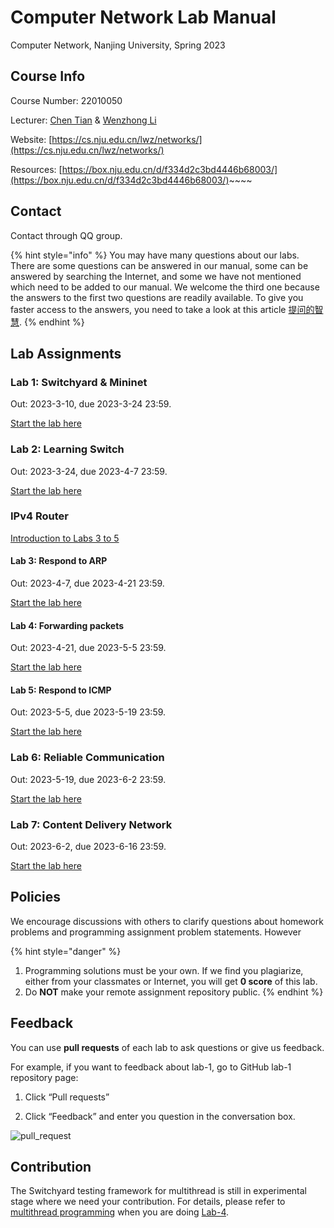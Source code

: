 # Computer Network Lab Manual

Computer Network, Nanjing University, Spring 2023

## Course Info

Course Number: 22010050

Lecturer: [Chen Tian](https://cs.nju.edu.cn/tianchen/) & [Wenzhong Li](https://cs.nju.edu.cn/lwz/)

Website: [https://cs.nju.edu.cn/lwz/networks/](https://cs.nju.edu.cn/lwz/networks/)

Resources: [https://box.nju.edu.cn/d/f334d2c3bd4446b68003/](https://box.nju.edu.cn/d/f334d2c3bd4446b68003/)~~~~

## Contact

Contact through QQ group.

{% hint style="info" %}
You may have many questions about our labs. There are some questions can be answered in our manual, some can be answered by searching the Internet, and some we have not mentioned which need to be added to our manual. We welcome the third one because the answers to the first two questions are readily available. To give you faster access to the answers, you need to take a look at this article [提问的智慧](https://github.com/ryanhanwu/How-To-Ask-Questions-The-Smart-Way/blob/master/README-zh\_CN.md).
{% endhint %}

## Lab Assignments

### Lab 1: Switchyard & Mininet

Out: 2023-3-10, due 2023-3-24 23:59.

[Start the lab here](lab-1/)

### Lab 2: Learning Switch

Out: 2023-3-24, due 2023-4-7 23:59.

[Start the lab here](lab-2/)

### IPv4 Router

[Introduction to Labs 3 to 5](ipv4-router/)

#### Lab 3: Respond to ARP

Out: 2023-4-7, due 2023-4-21 23:59.

[Start the lab here](ipv4-router/lab-3/)

#### Lab 4: Forwarding packets

Out: 2023-4-21, due 2023-5-5 23:59.

[Start the lab here](ipv4-router/lab-4/)

#### Lab 5: Respond to ICMP

Out: 2023-5-5, due 2023-5-19 23:59.

[Start the lab here](ipv4-router/lab-5/)

### Lab 6: Reliable Communication

Out: 2023-5-19, due 2023-6-2 23:59.

[Start the lab here](lab-6/)

### Lab 7: Content Delivery Network

Out: 2023-6-2, due 2023-6-16 23:59.

[Start the lab here](lab-7/)

## Policies

We encourage discussions with others to clarify questions about homework problems and programming assignment problem statements. However

{% hint style="danger" %}
1. Programming solutions must be your own. If we find you plagiarize, either from your classmates or Internet, you will get **0 score** of this lab.
2. Do **NOT** make your remote assignment repository public.
{% endhint %}

## Feedback

You can use **pull requests** of each lab to ask questions or give us feedback.

For example, if you want to feedback about lab-1, go to GitHub lab-1 repository page:

1.  Click “Pull requests”


2. Click “Feedback” and enter you question in the conversation box.

![pull\_request](.gitbook/assets/pull\_request.png)

## Contribution

The Switchyard testing framework for multithread is still in experimental stage where we need your contribution. For details, please refer to [multithread programming](appendix/multithread-programming.md) when you are doing [Lab-4](ipv4-router/lab-4/).
